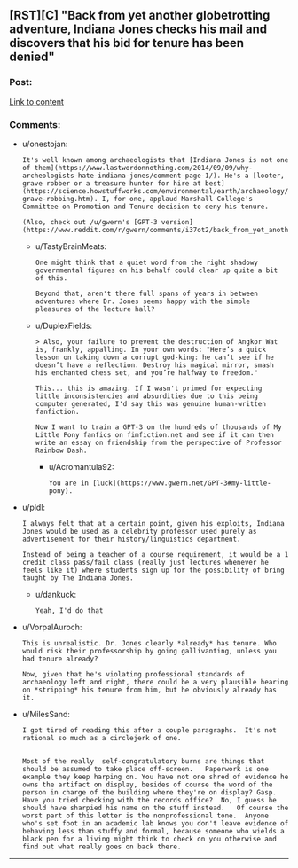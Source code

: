 ## [RST][C] "Back from yet another globetrotting adventure, Indiana Jones checks his mail and discovers that his bid for tenure has been denied"

### Post:

[Link to content](http://www.mcsweeneys.net/articles/back-from-yet-another-globetrotting-adventure-indiana-jones-checks-his-mail-and-discovers-that-his-bid-for-tenure-has-been-denied)

### Comments:

- u/onestojan:
  ```
  It's well known among archaeologists that [Indiana Jones is not one of them](https://www.lastwordonnothing.com/2014/09/09/why-archeologists-hate-indiana-jones/comment-page-1/). He's a [looter, grave robber or a treasure hunter for hire at best](https://science.howstuffworks.com/environmental/earth/archaeology/archaeology-grave-robbing.htm). I, for one, applaud Marshall College's Committee on Promotion and Tenure decision to deny his tenure.

  (Also, check out /u/gwern's [GPT-3 version](https://www.reddit.com/r/gwern/comments/i37ot2/back_from_yet_another_globetrotting_adventure/g0a04mw/))
  ```

  - u/TastyBrainMeats:
    ```
    One might think that a quiet word from the right shadowy  governmental figures on his behalf could clear up quite a bit of this.

    Beyond that, aren't there full spans of years in between adventures where Dr. Jones seems happy with the simple pleasures of the lecture hall?
    ```

  - u/DuplexFields:
    ```
    > Also, your failure to prevent the destruction of Angkor Wat is, frankly, appalling. In your own words: "Here’s a quick lesson on taking down a corrupt god-king: he can’t see if he doesn’t have a reflection. Destroy his magical mirror, smash his enchanted chess set, and you’re halfway to freedom."

    This... this is amazing. If I wasn't primed for expecting little inconsistencies and absurdities due to this being computer generated, I'd say this was genuine human-written fanfiction.

    Now I want to train a GPT-3 on the hundreds of thousands of My Little Pony fanfics on fimfiction.net and see if it can then write an essay on friendship from the perspective of Professor Rainbow Dash.
    ```

    - u/Acromantula92:
      ```
      You are in [luck](https://www.gwern.net/GPT-3#my-little-pony).
      ```

- u/pldl:
  ```
  I always felt that at a certain point, given his exploits, Indiana Jones would be used as a celebrity professor used purely as advertisement for their history/linguistics department. 

  Instead of being a teacher of a course requirement, it would be a 1 credit class pass/fail class (really just lectures whenever he feels like it) where students sign up for the possibility of bring taught by The Indiana Jones.
  ```

  - u/dankuck:
    ```
    Yeah, I'd do that
    ```

- u/VorpalAuroch:
  ```
  This is unrealistic. Dr. Jones clearly *already* has tenure. Who would risk their professorship by going gallivanting, unless you had tenure already?

  Now, given that he's violating professional standards of archaeology left and right, there could be a very plausible hearing on *stripping* his tenure from him, but he obviously already has it.
  ```

- u/MilesSand:
  ```
  I got tired of reading this after a couple paragraphs.  It's not rational so much as a circlejerk of one.


  Most of the really  self-congratulatory burns are things that should be assumed to take place off-screen.   Paperwork is one example they keep harping on. You have not one shred of evidence he owns the artifact on display, besides of course the word of the person in charge of the building where they're on display? Gasp.  Have you tried checking with the records office?  No, I guess he should have sharpied his name on the stuff instead.   Of course the worst part of this letter is the nonprofessional tone.  Anyone who's set foot in an academic lab knows you don't leave evidence of behaving less than stuffy and formal, because someone who wields a black pen for a living might think to check on you otherwise and find out what really goes on back there.
  ```

---

